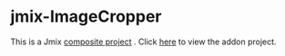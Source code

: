 # jmix-ImageCropper
This is a Jmix [composite project](https://docs.jmix.io/jmix/whats-new/index.html#composite-projects) .  Click [here](ImgeeCropper/README.md) to view the addon project.  
